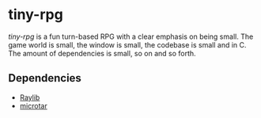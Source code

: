 # tiny-rpg

*tiny-rpg* is a fun turn-based RPG with a clear emphasis on being small. The game world is small, the window is small, the codebase is small and in C. The amount of dependencies is small, so on and so forth.

## Dependencies

- [Raylib](https://github.com/raysan5/raylib) <!-- very nice game dev framework -->
- [microtar](https://github.com/rxi/microtar) <!-- tar compression lib for saves and assets -->